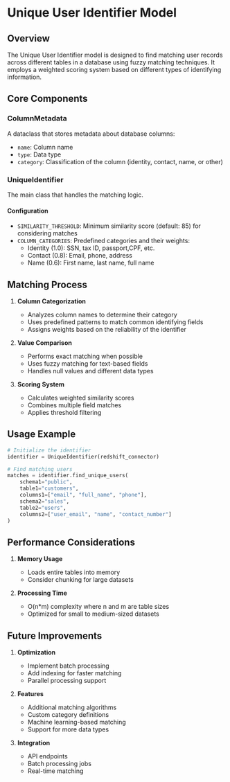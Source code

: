 # Unique User Identifier Model

## Overview
The Unique User Identifier model is designed to find matching user records across different tables in a database using fuzzy matching techniques. It employs a weighted scoring system based on different types of identifying information.

## Core Components

### ColumnMetadata
A dataclass that stores metadata about database columns:
- `name`: Column name
- `type`: Data type
- `category`: Classification of the column (identity, contact, name, or other)

### UniqueIdentifier
The main class that handles the matching logic.

#### Configuration
- `SIMILARITY_THRESHOLD`: Minimum similarity score (default: 85) for considering matches
- `COLUMN_CATEGORIES`: Predefined categories and their weights:
  - Identity (1.0): SSN, tax ID, passport,CPF, etc.
  - Contact (0.8): Email, phone, address
  - Name (0.6): First name, last name, full name

## Matching Process

1. **Column Categorization**
   - Analyzes column names to determine their category
   - Uses predefined patterns to match common identifying fields
   - Assigns weights based on the reliability of the identifier

2. **Value Comparison**
   - Performs exact matching when possible
   - Uses fuzzy matching for text-based fields
   - Handles null values and different data types

3. **Scoring System**
   - Calculates weighted similarity scores
   - Combines multiple field matches
   - Applies threshold filtering

## Usage Example
```python
# Initialize the identifier
identifier = UniqueIdentifier(redshift_connector)

# Find matching users
matches = identifier.find_unique_users(
    schema1="public", 
    table1="customers",
    columns1=["email", "full_name", "phone"],
    schema2="sales",
    table2="users",
    columns2=["user_email", "name", "contact_number"]
)
```

## Performance Considerations

1. **Memory Usage**
   - Loads entire tables into memory
   - Consider chunking for large datasets

2. **Processing Time**
   - O(n*m) complexity where n and m are table sizes
   - Optimized for small to medium-sized datasets

## Future Improvements

1. **Optimization**
   - Implement batch processing
   - Add indexing for faster matching
   - Parallel processing support

2. **Features**
   - Additional matching algorithms
   - Custom category definitions
   - Machine learning-based matching
   - Support for more data types

3. **Integration**
   - API endpoints
   - Batch processing jobs
   - Real-time matching 